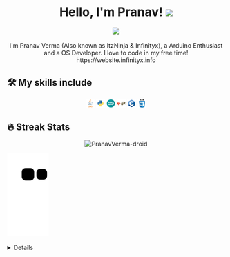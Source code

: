<h1 align=center>Hello, I'm Pranav! <img src="https://media.giphy.com/media/hvRJCLFzcasrR4ia7z/giphy.gif" width="25px"></h1>


<p align = "center">
  <a href="https://github.com/DenverCoder1/readme-typing-svg"><img src="https://readme-typing-svg.herokuapp.com?lines=https://github.com/PranavVerma-droid;Arduino+Enthusiast;Web+Developer;Full+Stack+Developer&center=true&width=500&height=50"></a>
</p>
<p align="center">I'm Pranav Verma (Also known as ItzNinja & Infinityx), a Arduino Enthusiast and a OS Developer. I love to code in my free time!<br>https://website.infinityx.info</p>

## 🛠 My skills include 
  <p align ="center"><code><img height="20" src="https://raw.githubusercontent.com/github/explore/5b3600551e122a3277c2c5368af2ad5725ffa9a1/topics/java/java.png"></code>
<code><img height="20" src="https://raw.githubusercontent.com/github/explore/80688e429a7d4ef2fca1e82350fe8e3517d3494d/topics/python/python.png"></code>
<code><img height="20" src="https://raw.githubusercontent.com/github/explore/80688e429a7d4ef2fca1e82350fe8e3517d3494d/topics/arduino/arduino.png"></code>
<code><img height="20" src="https://raw.githubusercontent.com/github/explore/80688e429a7d4ef2fca1e82350fe8e3517d3494d/topics/git/git.png"></code>
  <code><img height="20" src="https://raw.githubusercontent.com/github/explore/f3e22f0dca2be955676bc70d6214b95b13354ee8/topics/c/c.png"></code>
  <code><img height="20" src="https://raw.githubusercontent.com/github/explore/80688e429a7d4ef2fca1e82350fe8e3517d3494d/topics/css/css.png"></code>
  
  ## 🔥 Streak Stats
<p align="center"><img src="https://github-readme-streak-stats.herokuapp.com/?user=PranavVerma-droid&theme=black-ice" alt="PranavVerma-droid"  /></p>
<p align="center"> 
 
</p>
  
![snake svg](https://github.com/adityamangal1/adityamangal1/blob/output/github-contribution-grid-snake.svg)
  

</p>

<details>










## 📬 Get in touch

<p align="center">
   <br>

<a target="_blank" href="mailto:pranav@verma.net.in"><img src="https://img.shields.io/badge/-Gmail-D14836?style=for-the-badge&logo=Gmail&logoColor=white"></img></a>
<a target="_blank" href="https://medium.com/@pranav_6086"><img src="https://img.shields.io/badge/-Medium-12100E?style=for-the-badge&logo=Medium&logoColor=white"></img></a>
<a target="_blank" href="https://twitter.com/intent/follow?screen_name=GamesharePranav"><img src="https://img.shields.io/badge/-Twitter-1DA1F2?style=for-the-badge&logo=Twitter&logoColor=white"></img></a>
<br>
</p>       

## &#x1f4c8; My GitHub Stats

<a href="https://github.com/PranavVerma-droid/PranavVerma-droid">
  <img align="center" src="https://github-readme-stats.vercel.app/api/top-langs/?username=PranavVerma-droid&title_color=ffffff&text_color=c9cacc&icon_color=2bbc8a&bg_color=1d1f21" />
</a>

<a href="https://github.com/PranavVerma-droid/PranavVerma-droid">
  <img align="center" src="https://github-readme-stats.vercel.app/api?username=PranavVerma-droid&show_icons=true&line_height=27&count_private=true&title_color=ffffff&text_color=c9cacc&icon_color=2bbc8a&bg_color=1d1f21" alt="natterstefan's GitHub Stats" />
</a>
<br>




 Coding Languages that i expertise in:
 1. HTML
 2. JavaScript
 3. Python
 4. Embedded C
 5. C#
 6. C++
 7. Java
 8. x86 Assembly
 9. C
 10. Java
 
 To Learn:
 1. SQL
 2. SQl Lite
 3. PHP
 4. Lua
 5. Kotlin
 6. Bootstrap
 7. React
 8. R
 9. Redux
 10. MongoDB
 
